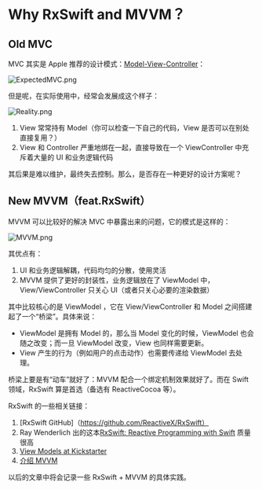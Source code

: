 # Why RxSwift and MVVM？

## Old MVC
MVC 其实是 Apple 推荐的设计模式：[Model-View-Controller](https://developer.apple.com/library/content/documentation/General/Conceptual/DevPedia-CocoaCore/MVC.html)：

![ExpectedMVC.png](https://i.loli.net/2017/08/31/59a82af4a5d43.png)

但是呢，在实际使用中，经常会发展成这个样子：

![Reality.png](https://i.loli.net/2017/08/31/59a82af531c9c.png)

1. View 常常持有 Model（你可以检查一下自己的代码，View 是否可以在别处直接复用？）
2. View 和 Controller 严重地绑在一起，直接导致在一个 ViewController 中充斥着大量的 UI 和业务逻辑代码

其后果是难以维护，最终失去控制。那么，是否存在一种更好的设计方案呢？

## New MVVM（feat.RxSwift）
MVVM 可以比较好的解决 MVC 中暴露出来的问题，它的模式是这样的：

![MVVM.png](https://i.loli.net/2017/08/31/59a829d908db8.png) 

其优点有：
1. UI 和业务逻辑解耦，代码均匀的分散，使用灵活
2. MVVM 提供了更好的封装性，业务逻辑放在了 ViewModel 中，View/ViewController 只关心 UI（或者只关心必要的渲染数据） 

其中比较核心的是 ViewModel ，它在 View/ViewController 和 Model 之间搭建起了一个“桥梁”。具体来说：
- ViewModel 是拥有 Model 的，那么当 Model 变化的时候，ViewModel 也会随之改变；而一旦 ViewModel 改变，View 也同样需要更新。
- View 产生的行为（例如用户的点击动作）也需要传递给 ViewModel 去处理。 

桥梁上要是有“动车”就好了：MVVM 配合一个绑定机制效果就好了。而在 Swift 领域，RxSwift 算是首选（备选有 ReactiveCocoa 等）。

RxSwift 的一些相关链接：

1. [RxSwift GitHub]（https://github.com/ReactiveX/RxSwift）
2. Ray Wenderlich 出的这本[RxSwift: Reactive Programming with Swift](https://store.raywenderlich.com/products/rxswift) 质量很高
3. [View Models at Kickstarter](https://talk.objc.io/episodes/S01E47-view-models-at-kickstarter)
4. [介绍 MVVM](https://github.com/nixzhu/dev-blog/blob/master/2014-06-10-mvvm.md)

以后的文章中将会记录一些 RxSwift + MVVM 的具体实践。
